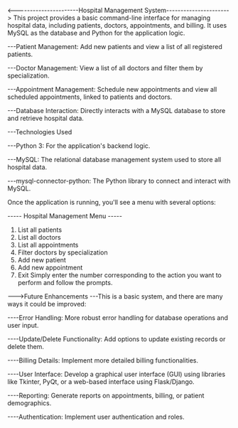 <----------------------Hospital Management System---------------------->
This project provides a basic command-line interface for managing hospital data, including patients, doctors, appointments, and billing. It uses MySQL as the database and Python for the application logic.

<!-- Features -->

---Patient Management: Add new patients and view a list of all registered patients.

---Doctor Management: View a list of all doctors and filter them by specialization.

---Appointment Management: Schedule new appointments and view all scheduled appointments, linked to patients and doctors.

---Database Interaction: Directly interacts with a MySQL database to store and retrieve hospital data.

---Technologies Used

---Python 3: For the application's backend logic.

---MySQL: The relational database management system used to store all hospital data.

---mysql-connector-python: The Python library to connect and interact with MySQL.

<!-- ****USAGE*** -->

Once the application is running, you'll see a menu with several options:

----- Hospital Management Menu -----

1. List all patients
2. List all doctors
3. List all appointments
4. Filter doctors by specialization
5. Add new patient
6. Add new appointment
7. Exit
   Simply enter the number corresponding to the action you want to perform and follow the prompts.

--->Future Enhancements
---This is a basic system, and there are many ways it could be improved:

----Error Handling: More robust error handling for database operations and user input.

----Update/Delete Functionality: Add options to update existing records or delete them.

----Billing Details: Implement more detailed billing functionalities.

----User Interface: Develop a graphical user interface (GUI) using libraries like Tkinter, PyQt, or a web-based interface using Flask/Django.

----Reporting: Generate reports on appointments, billing, or patient demographics.

----Authentication: Implement user authentication and roles.
